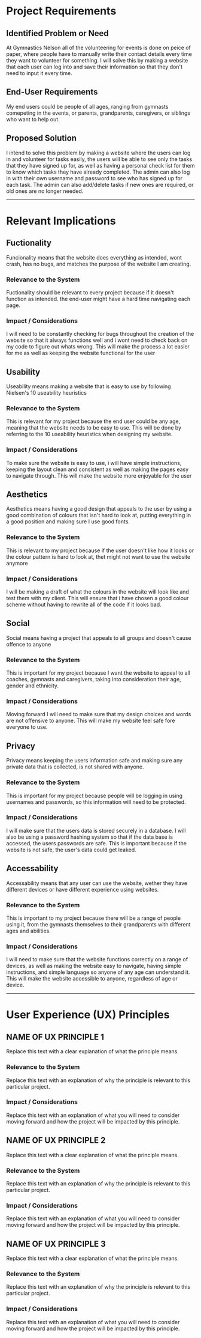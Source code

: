 # Project Requirements

## Identified Problem or Need

At Gymnastics Nelson all of the volunteering for events is done on peice of paper, where people have to manually write their contact details every time they want to volunteer for something. I will solve this by making a website that each user can log into and save their information so that they don't need to input it every time.

## End-User Requirements

My end users could be people of all ages, ranging from gymnasts comepeting in the events, or parents, grandparents, caregivers, or siblings who want to help out. 

## Proposed Solution

I intend to solve this problem by making a website where the users can log in and volunteer for tasks easily, the users will be able to see only the tasks that they have signed up for, as well as having a personal check list for them to know which tasks they have already completed. The admin can also log in with their own username and password to see who has signed up for each task. The admin can also add/delete tasks if new ones are required, or old ones are no longer needed.

---

# Relevant Implications

## Fuctionality

Funcionality means that the website does everything as intended, wont crash, has no bugs, and matches the purpose of the website I am creating.

### Relevance to the System

Fuctionality should be relevant to every project because if it doesn't function as intended. the end-user might have a hard time navigating each page.

### Impact / Considerations

I will need to be constantly checking for bugs throughout the creation of the website so that it always functions well and i wont need to check back on my code to figure out whats wrong. This will make the process a lot easier for me as well as keeping the website functional for the user



## Usability

Useability means making a website that is easy to use by following Nielsen's 10 useability heuristics

### Relevance to the System

This is relevant for my project because the end user could be any age, meaning that the website needs to be easy to use. This will be done by referring to the 10 useability heuristics when designing my website.

### Impact / Considerations

To make sure the website is easy to use, i will have simple instructions, keeping the layout clean and consistent as well as making the pages easy to navigate through. This will make the website more enjoyable for the user



## Aesthetics


Aesthetics means having a good design that appeals to the user by using a good combination of colours that isn't hard to look at, putting everything in a good position and making sure I use good fonts.

### Relevance to the System


This is relevant to my project because if the user doesn't like how it looks or the colour pattern is hard to look at, thet might not want to use the website anymore

### Impact / Considerations

I will be making a draft of what the colours in the website will look like and test them with my client. This will ensure that i have chosen a good colour scheme without having to rewrite all of the code if it looks bad.



## Social

Social means having a project that appeals to all groups and doesn't cause offence to anyone

### Relevance to the System

This is important for my project because I want the website to appeal to all coaches, gymnasts and caregivers, taking into consideration their age, gender and ethnicity.

### Impact / Considerations

Moving forward I will need to make sure that my design choices and words are not offensive to anyone. This will make my website feel safe fore everyone to use.



## Privacy

Privacy means keeping the users information safe and making sure any private data that is collected, is not shared with anyone.

### Relevance to the System

This is important for my project because people will be logging in using usernames and passwords, so this information will need to be protected.

### Impact / Considerations

I will make sure that the users data is stored securely in a database. I will also be using a password hashing system so that if the data base is accessed, the users passwords are safe. This is important because if the website is not safe, the user's data could get leaked.

## Accessability

Accessability means that any user can use the website, wether they have different devices or have different experience using websites.

### Relevance to the System

This is important to my project because there will be a range of people using it, from the gymnasts themselves to their grandparents with different ages and abilities.

### Impact / Considerations

I will need to make sure that the website functions correctly on a range of devices, as well as making the website easy to navigate, having simple instructions, and simple language so anyone of any age can understand it. This will make the website accessible to anyone, regardless of age or device.


---

# User Experience (UX) Principles

## NAME OF UX PRINCIPLE 1

Replace this text with a clear explanation of what the principle means.

### Relevance to the System

Replace this text with an explanation of why the principle is relevant to this particular project.

### Impact / Considerations

Replace this text with an explanation of what you will need to consider moving forward and how the project will be impacted by this principle.


## NAME OF UX PRINCIPLE 2

Replace this text with a clear explanation of what the principle means.

### Relevance to the System

Replace this text with an explanation of why the principle is relevant to this particular project.

### Impact / Considerations

Replace this text with an explanation of what you will need to consider moving forward and how the project will be impacted by this principle.


## NAME OF UX PRINCIPLE 3

Replace this text with a clear explanation of what the principle means.

### Relevance to the System

Replace this text with an explanation of why the principle is relevant to this particular project.

### Impact / Considerations

Replace this text with an explanation of what you will need to consider moving forward and how the project will be impacted by this principle.

